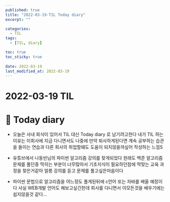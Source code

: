 ```yaml
---
published: true
title: "2022-03-19-TIL Today diary"
excerpt: ""

categories:
  - TIL
tags:
  - [TIL, diary]

toc: true
toc_sticky: true
 
date: 2022-03-19
last_modified_at: 2022-03-19
---
```


# **2022-03-19 TIL**

# 📃 Today diary
- 오늘은 사내 회식이 있어서 TIL 대신 Today diary 로 남기려고한다 내가 TIL 하는 이유는 이회사에 지금 다니면서도 나중에 만약 퇴사하게된다면 계속 공부하는 습관을 들이는 연습과 다른 회사의 취업할떄도 도움이 되지않을까싶어 작성하는 느낌S

- 유튜브에서 나동빈님의 파이썬 알고리즘 강의를 찾게되었다 원래도 백준 알고리즘 문제를 풀던중 막히는 부분이 너무많아서 기초지식이 필요하던참에 딱맞는 교육 과정을 찾은거같아 얼릉 강의를 듣고 문제를 풀고싶은마음이다

- 파이썬 문법으로 알고리즘을 어느정도 풀게된뒤에 c언어 또는 자바를 배울 예정이다 
사실 WEB개발 언어도 해보고싶긴한데 회사를 다니면서 이모든것을 배우기에는 쉽지않을것 같다...

